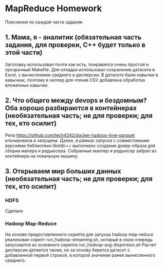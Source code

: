 # MapReduce Homework

Пояснения по каждой части задания

## 1. Мама, я - аналитик (обязательная часть задания, для проверки, C++ будет только в этой части)
Заготовку использовал почти как есть, понравился очень простой и прозрачный Makefile.
Для отладки использовал сохранение датасета в Excel, с вычислением среднего и дисперсии. 
В датасете были кавычки в кавычках, поэтому в хелпер для чтения CSV добавлена обработка вложенных кавычек.

## 2. Что общего между devops и бездомным? Оба хорошо разбираются в контейнерах (необязательная часть; не для проверки; для тех, кто осилит)
Репа https://github.com/tech4242/docker-hadoop-hive-parquet клонирована и запущена.
Далее, в рамках запуска с совместимыми версиями библиотеки libstdc++ выполнено создание докер-образа для сборки мапера и редьюсера.
Собранные маппер и редьюсер забрал из контейнера на локальную машину. 

## 3. Открываем мир больших данных (необязательная часть; не для проверки; для тех, кто осилит)

### HDFS
Сделано

### Hadoop Map-Reduce
На основе предоставленного скрипта для запуска hadoop map-reduce реализован скрипт run_hadoop-streaming.sh, который в свою очередь запускается из основного скрипта run_hadoop-avg-dispersion.sh
Расчет дисперсии делается также, но за основу берется датасет с добавленной первой строкой, в которой значение ранее вычисленного среднего. 


